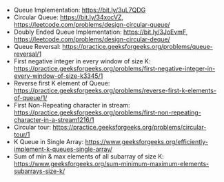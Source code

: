 -   Queue Implementation: https://bit.ly/3uL7QDG
-   Circular Queue: https://bit.ly/34xocVZ, https://leetcode.com/problems/design-circular-queue/
-   Doubly Ended Queue Implementation: https://bit.ly/3JoEvmF, https://leetcode.com/problems/design-circular-deque/
-   Queue Reversal: https://practice.geeksforgeeks.org/problems/queue-reversal/1
-   First negative integer in every window of size K: https://practice.geeksforgeeks.org/problems/first-negative-integer-in-every-window-of-size-k3345/1
-   Reverse first K element of Queue: https://practice.geeksforgeeks.org/problems/reverse-first-k-elements-of-queue/1/
-   First Non-Repeating character in stream: https://practice.geeksforgeeks.org/problems/first-non-repeating-character-in-a-stream1216/1
-   Circular tour: https://practice.geeksforgeeks.org/problems/circular-tour/1
-   K Queue in Single Array: https://www.geeksforgeeks.org/efficiently-implement-k-queues-single-array/
-   Sum of min & max elements of all subarray of size K: https://www.geeksforgeeks.org/sum-minimum-maximum-elements-subarrays-size-k/
